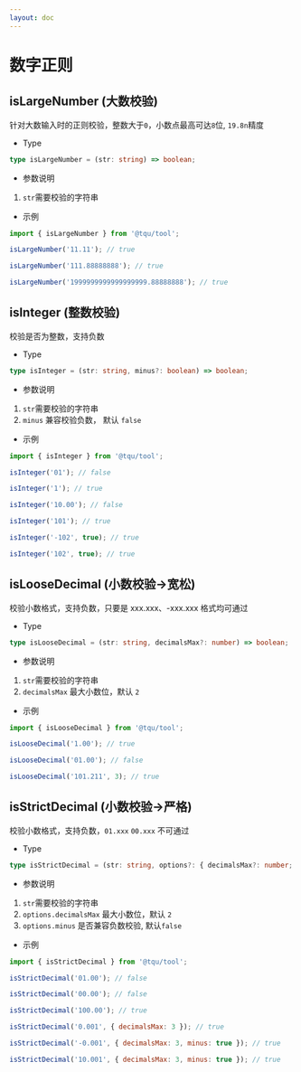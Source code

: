 ```yaml
---
layout: doc
---
```


# 数字正则

## isLargeNumber (大数校验)

针对大数输入时的正则校验，整数大于`0`，小数点最高可达`8`位, `19.8n`精度

- Type

```ts
type isLargeNumber = (str: string) => boolean;
```

- 参数说明

1. `str`需要校验的字符串

- 示例

```js
import { isLargeNumber } from '@tqu/tool';

isLargeNumber('11.11'); // true

isLargeNumber('111.88888888'); // true

isLargeNumber('1999999999999999999.88888888'); // true
```

## isInteger (整数校验)

校验是否为整数，支持负数

- Type

```ts
type isInteger = (str: string, minus?: boolean) => boolean;
```

- 参数说明

1. `str`需要校验的字符串
2. `minus` 兼容校验负数， 默认 `false`

- 示例

```js
import { isInteger } from '@tqu/tool';

isInteger('01'); // false

isInteger('1'); // true

isInteger('10.00'); // false

isInteger('101'); // true

isInteger('-102', true); // true

isInteger('102', true); // true
```

## isLooseDecimal (小数校验->宽松)

校验小数格式，支持负数，只要是 xxx.xxx、-xxx.xxx 格式均可通过

- Type

```ts
type isLooseDecimal = (str: string, decimalsMax?: number) => boolean;
```

- 参数说明

1. `str`需要校验的字符串
2. `decimalsMax` 最大小数位，默认 `2`

- 示例

```js
import { isLooseDecimal } from '@tqu/tool';

isLooseDecimal('1.00'); // true

isLooseDecimal('01.00'); // false

isLooseDecimal('101.211', 3); // true
```

## isStrictDecimal (小数校验->严格)

校验小数格式，支持负数，`01.xxx` `00.xxx` 不可通过

- Type

```ts
type isStrictDecimal = (str: string, options?: { decimalsMax?: number; minus?: boolean }) => boolean;
```

- 参数说明

1. `str`需要校验的字符串
2. `options.decimalsMax` 最大小数位，默认 `2`
3. `options.minus` 是否兼容负数校验, 默认`false`

- 示例

```js
import { isStrictDecimal } from '@tqu/tool';

isStrictDecimal('01.00'); // false

isStrictDecimal('00.00'); // false

isStrictDecimal('100.00'); // true

isStrictDecimal('0.001', { decimalsMax: 3 }); // true

isStrictDecimal('-0.001', { decimalsMax: 3, minus: true }); // true

isStrictDecimal('10.001', { decimalsMax: 3, minus: true }); // true
```
